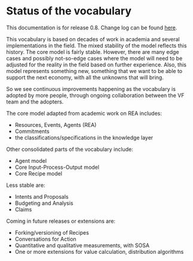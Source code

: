 # Status of the vocabulary

This documentation is for release 0.8. Change log can be found [here](https://lab.allmende.io/valueflows/valueflows/-/blob/master/CHANGELOG.md).

This vocabulary is based on decades of work in academia and several implementations in the field.  The mixed stability of the model reflects this history.  The core model is fairly stable.  However, there are many edge cases and possibly not-so-edge cases where the model will need to be adjusted for the reality in the field based on further experience. Also, this model represents something new, something that we want to be able to support the next economy, with all the unknowns that will bring.

So we see continuous improvements happening as the vocabulary is adopted by more people, through ongoing collaboration between the VF team and the adopters.

The core model adapted from academic work on REA includes:

* Resources, Events, Agents (REA)
* Commitments
* the classifications/specifications in the knowledge layer

Other consolidated parts of the vocabulary include:

* Agent model
* Core Input-Process-Output model
* Core Recipe model

Less stable are: 

* Intents and Proposals
* Budgeting and Analysis
* Claims

Coming in future releases or extensions are:

* Forking/versioning of Recipes
* Conversations for Action
* Quantitative and qualitative measurements, with SOSA
* One or more extensions for value calculation, distribution algorithms
